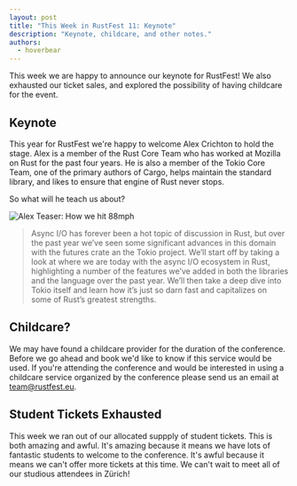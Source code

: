 ```yaml
---
layout: post
title: "This Week in RustFest 11: Keynote"
description: "Keynote, childcare, and other notes."
authors:
  - hoverbear
---
```


This week we are happy to announce our keynote for RustFest! We also exhausted our ticket sales, and explored the possibility of having childcare for the event.

## Keynote

This year for RustFest we're happy to welcome Alex Crichton to hold the stage. Alex is a member of the Rust Core Team who has worked at Mozilla on Rust for the past four years. He is also a member of the Tokio Core Team, one of the primary authors of Cargo, helps maintain the standard library, and likes to ensure that engine of Rust never stops.

So what will he teach us about?

![Alex Teaser: How we hit 88mph](http://zurich.rustfest.eu/assets/zurich/social/acrichto.png)

> Async I/O has forever been a hot topic of discussion in Rust, but over the past year we’ve seen some significant advances in this domain with the futures crate an the Tokio project. We’ll start off by taking a look at where we are today with the async I/O ecosystem in Rust, highlighting a number of the features we’ve added in both the libraries and the language over the past year. We’ll then take a deep dive into Tokio itself and learn how it’s just so darn fast and capitalizes on some of Rust’s greatest strengths.

## Childcare?

We may have found a childcare provider for the duration of the conference. Before we go ahead and book we'd like to know if this service would be used. If you're attending the conference and would be interested in using a childcare service organized by the conference please send us an email at [team@rustfest.eu](mailto:team@rustfest.eu).

## Student Tickets Exhausted

This week we ran out of our allocated suppply of student tickets. This is both amazing and awful. It's amazing because it means we have lots of fantastic students to welcome to the conference. It's awful because it means we can't offer more tickets at this time. We can't wait to meet all of our studious attendees in Zürich!
